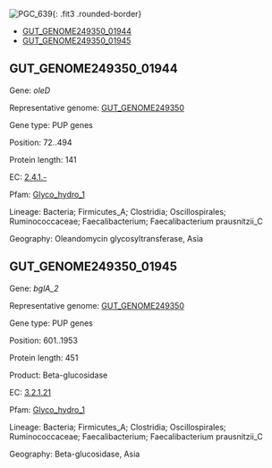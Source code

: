 ![PGC_639](../static/images/Clusters_figure/PGC_639.jpg){: .fit3 .rounded-border}

<ul id="myTab" class="nav nav-tabs">
  <li class="active">
        <a href="#tab1" data-toggle="tab">GUT_GENOME249350_01944</a>
  </li>
<li><a href="#tab2" data-toggle="tab">GUT_GENOME249350_01945</a></li>
</ul>

<div id="myTabContent" class="tab-content">
  <div class="tab-pane fade in active" id="tab1">

<h2 id="GUT_GENOME249350_01944">GUT_GENOME249350_01944</h2>
<p>Gene: <em>oleD</em>
<p>Representative genome: <a href="https://www.ebi.ac.uk/metagenomics/genomes/MGYG-HGUT-00022">GUT_GENOME249350</a></p>
<p>Gene type: PUP genes</p>
<p>Position: 72..494</p>
<p>Protein length: 141</p>
<p>EC: <a href="https://www.brenda-enzymes.org/enzyme.php?ecno=2.4.1.-">2.4.1.-</a></p>
<p>Pfam: <a href="http://pfam.xfam.org/family/Glyco_hydro_1">Glyco_hydro_1</a></p>

<p>Lineage: Bacteria; Firmicutes_A; Clostridia; Oscillospirales; Ruminococcaceae; Faecalibacterium; Faecalibacterium prausnitzii_C</p>
<p>Geography: Oleandomycin glycosyltransferase, Asia</p>
  </div>

  <div class="tab-pane fade" id="tab2">

<h2 id="GUT_GENOME249350_01945">GUT_GENOME249350_01945</h2>
<p>Gene: <em>bglA_2</em></p>
<p>Representative genome: <a href="https://www.ebi.ac.uk/metagenomics/genomes/MGYG-HGUT-00022">GUT_GENOME249350</a></p>
<p>Gene type: PUP genes</p>
<p>Position: 601..1953</p>
<p>Protein length: 451</p>
<p>Product: Beta-glucosidase</p>
<p>EC: <a href="https://www.brenda-enzymes.org/enzyme.php?ecno=3.2.1.21">3.2.1.21</a></p>
<p>Pfam: <a href="http://pfam.xfam.org/family/Glyco_hydro_1">Glyco_hydro_1</a></p>

<p>Lineage: Bacteria; Firmicutes_A; Clostridia; Oscillospirales; Ruminococcaceae; Faecalibacterium; Faecalibacterium prausnitzii_C</p>
<p>Geography: Beta-glucosidase, Asia</p>

  </div>
</div>
